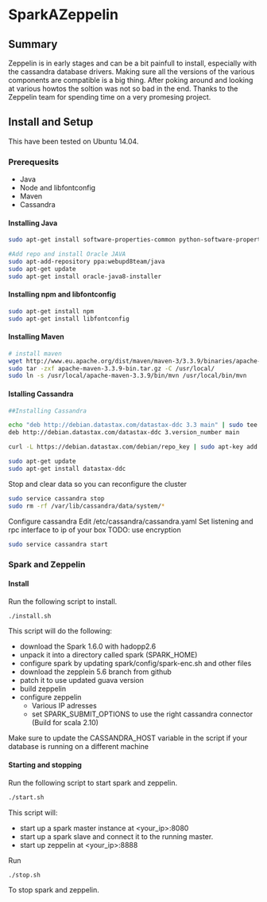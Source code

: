 # SparkAZeppelin

## Summary
Zeppelin is in early stages and can be a bit painfull to install, especially with the cassandra database drivers. Making sure all the versions of the various components are compatible is a big thing. After poking around and looking at various howtos the soltion was not so bad in the end. Thanks to the Zeppelin team for spending time on a very promesing project.

## Install and Setup
This have been tested on Ubuntu 14.04.

### Prerequesits

* Java
* Node and libfontconfig
* Maven
* Cassandra

#### Installing Java
```sh
sudo apt-get install software-properties-common python-software-properties

#Add repo and install Oracle JAVA
sudo apt-add-repository ppa:webupd8team/java
sudo apt-get update
sudo apt-get install oracle-java8-installer
```
#### Installing npm and libfontconfig
```sh
sudo apt-get install npm
sudo apt-get install libfontconfig
```
#### Installing Maven
```sh
# install maven
wget http://www.eu.apache.org/dist/maven/maven-3/3.3.9/binaries/apache-maven-3.3.9-bin.tar.gz
sudo tar -zxf apache-maven-3.3.9-bin.tar.gz -C /usr/local/
sudo ln -s /usr/local/apache-maven-3.3.9/bin/mvn /usr/local/bin/mvn
```

#### Istalling Cassandra
```sh
##Installing Cassandra

echo "deb http://debian.datastax.com/datastax-ddc 3.3 main" | sudo tee -a /etc/apt/sources.list.d/cassandra.sources.list
deb http://debian.datastax.com/datastax-ddc 3.version_number main

curl -L https://debian.datastax.com/debian/repo_key | sudo apt-key add -

sudo apt-get update
sudo apt-get install datastax-ddc
```

Stop and clear data so you can reconfigure the cluster
```sh
sudo service cassandra stop
sudo rm -rf /var/lib/cassandra/data/system/*
```
Configure cassandra
Edit /etc/cassandra/cassandra.yaml
Set listening and rpc interface to ip of your box
TODO: use encryption
```sh
sudo service cassandra start
```

### Spark and Zeppelin

#### Install
Run the following script to install.

```sh
./install.sh
```
This script will do the following:
 * download the Spark 1.6.0 with hadopp2.6
 * unpack it into a directory called spark (SPARK_HOME)
 * configure spark by updating spark/config/spark-enc.sh and other files
 * download the zepplein 5.6 branch from github
 * patch it to use updated guava version
 * build zeppelin
 * configure zeppelin
   - Various IP adresses
   - set SPARK_SUBMIT_OPTIONS to use the right cassandra connector (Build for scala 2.10)

Make sure to update the CASSANDRA_HOST variable in the script if your database is running on a different machine

#### Starting and stopping
Run the following script to start spark and zeppelin.

```sh
./start.sh
```

This script will:
* start up a spark master instance at <your_ip>:8080
* start up a spark slave and connect it to the running master.
* start up zeppelin at <your_ip>:8888

Run
```sh
./stop.sh
```
To stop spark and zeppelin.
